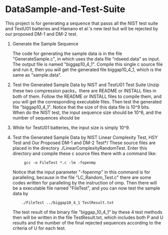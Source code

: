 # DataSample-and-Test-Suite
This project is for generating a sequence that passs all the NIST test suite and TestU01 batteries and Hamano et al.'s new test 
but will be rejected by our proposed DM-1 and DM-2 test.

1. Generate the Sample Sequence 

      The code for generating the sample data is in the file "GenerateSample.c", in which uses the data file "rdseed.data" as input. The 
output file is named "biggap10_4_1". Compile this single c source file and run it, then you will get the generated file biggap10_4_1,
which is the same as "sample.data".

2. Test the Generated Sample Data by NIST and TestU01 Test Suite
Unzip these two compression packs，there are README or INSTALL files in both of them. Follow the README or INSTALL files to compile them,
and you will get the corresponding executable files. Then test the generated file "biggap10_4_1". Notice that the size of this data file is
10^9 bits. When do the NIST test, the input sequence size should be 10^6, and the number of sequences should be 
1000. While for TestU01 batteries, the input size is simply 10^9.

3. Test the Generated Sample Data by NIST Linear Complexity Test, HSY Test and Our Proposed DM-1 and DM-2 Test*/
These source files are placed in the directory ./LinearComplexityRandomTest. Enter this directory and compile these c source files there with a command like:

            gcc -o FileTest *.c -lm -fopenmp 
   Notice that the input parameter "-fopenmp" in this command is for paralleling, because in the file "LC_Random_Test.c" there are some codes written for paralleling by the instruction of omp. Then there will be a executable file named "FileTest", and you can now test the sample data by
           
           ./FileTest ../biggap10_4_1 TestResult.txt
   The test result of the binary file "biggap_10_4_1" by these 4 test methods then will be written in the file TestResult.txt, which includes  both P and U results and the number of the final rejected sequences according to the criteria of U for each test.
